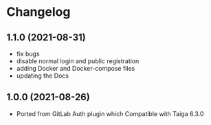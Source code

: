 # Changelog #

## 1.1.0 (2021-08-31)

- fix bugs
- disable normal login and public registration
- adding Docker and Docker-compose files
- updating the Docs
## 1.0.0 (2021-08-26)

- Ported from GitLab Auth plugin which Compatible with Taiga 6.3.0
